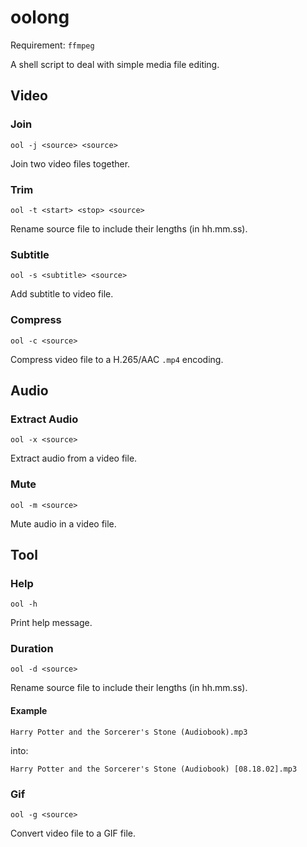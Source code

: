 # oolong
Requirement: `ffmpeg`

A shell script to deal with simple media file editing.

## Video
### Join
`ool -j <source> <source>`

Join two video files together.

### Trim
`ool -t <start> <stop> <source>`

Rename source file to include their lengths (in hh.mm.ss).

### Subtitle
`ool -s <subtitle> <source>`

Add subtitle to video file.

### Compress
`ool -c <source>`

Compress video file to a H.265/AAC `.mp4` encoding.

## Audio
### Extract Audio
`ool -x <source>`

Extract audio from a video file.

### Mute
`ool -m <source>`

Mute audio in a video file.

## Tool
### Help
`ool -h`

Print help message.

### Duration
`ool -d <source>`

Rename source file to include their lengths (in hh.mm.ss).

#### Example
`Harry Potter and the Sorcerer's Stone (Audiobook).mp3`

into:

`Harry Potter and the Sorcerer's Stone (Audiobook) [08.18.02].mp3`

### Gif
`ool -g <source>`

Convert video file to a GIF file.
